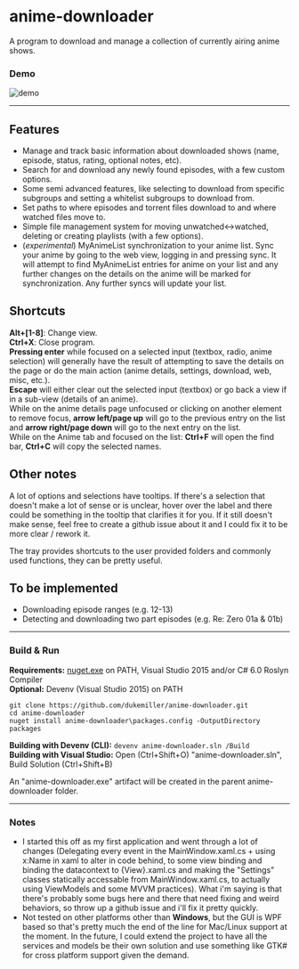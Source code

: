 # anime-downloader

A program to download and manage a collection of currently airing anime shows.  

### Demo 

![demo](http://i.imgur.com/2Z6bugU.gif)  

---

## Features 

- Manage and track basic information about downloaded shows (name, episode, status, rating, optional notes, etc).
- Search for and download any newly found episodes, with a few custom options.
- Some semi advanced features, like selecting to download from specific subgroups and setting a whitelist subgroups to download from.
- Set paths to where episodes and torrent files download to and where watched files move to.
- Simple file management system for moving unwatched<->watched, deleting or creating playlists (with a few options).
- (*experimental*) MyAnimeList synchronization to your anime list. Sync your anime by going to the web view, logging in and pressing  sync. It will attempt to find MyAnimeList entries for anime on your list and any further changes on the details on the anime will be marked for synchronization. Any further syncs will update your list.

## Shortcuts

**Alt+[1-8]**: Change view.  
**Ctrl+X**: Close program.  
**Pressing enter** while focused on a selected input (textbox, radio, anime selection) will generally have the result of attempting to save the details on the page or do the main action (anime details, settings, download, web, misc, etc.).  
**Escape** will either clear out the selected input (textbox) or go back a view if in a sub-view (details of an anime).  
While on the anime details page unfocused or clicking on another element to remove focus, **arrow left/page up** will go to the previous entry on the list and **arrow right/page down** will go to the next entry on the list.  
While on the Anime tab and focused on the list: **Ctrl+F** will open the find bar, **Ctrl+C** will copy the selected names.  

## Other notes  

A lot of options and selections have tooltips. If there's a selection that doesn't make a lot of sense or is unclear, hover over the label and there could be something in the tooltip that clarifies it for you. If it still doesn't make sense, feel free to create a github issue about it and I could fix it to be more clear / rework it.

The tray provides shortcuts to the user provided folders and commonly used functions, they can be pretty useful.

## To be implemented  

- Downloading episode ranges (e.g. 12-13)
- Detecting and downloading two part episodes (e.g. Re: Zero 01a & 01b)

---

### Build & Run

**Requirements:** [nuget.exe](https://dist.nuget.org/win-x86-commandline/latest/nuget.exe) on PATH, Visual Studio 2015 and/or C# 6.0 Roslyn Compiler  
**Optional:** Devenv (Visual Studio 2015) on PATH  

```
git clone https://github.com/dukemiller/anime-downloader.git
cd anime-downloader
nuget install anime-downloader\packages.config -OutputDirectory packages
```  

**Building with Devenv (CLI):** ``devenv anime-downloader.sln /Build``  
**Building with Visual Studio:**  Open (Ctrl+Shift+O) "anime-downloader.sln", Build Solution (Ctrl+Shift+B)

An "anime-downloader.exe" artifact will be created in the parent anime-downloader folder.

---

### Notes
+ I started this off as my first application and went through a lot of changes (Delegating every event in the MainWindow.xaml.cs + using x:Name in xaml to alter in code behind, to some view binding and binding the datacontext to {View}.xaml.cs and making the "Settings" classes statically accessable from MainWindow.xaml.cs, to actually using ViewModels and some MVVM practices). What i'm saying is that there's probably some bugs here and there that need fixing and weird behaviors, so throw up a github issue and i'll fix it pretty quickly.
+ Not tested on other platforms other than **Windows**, but the GUI is WPF based so that's pretty much the end of the line for Mac/Linux support at the moment. In the future, I could extend the project to have all the services and models be their own solution and use something like GTK# for cross platform support given the demand.